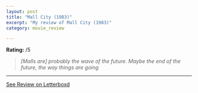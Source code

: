 ```yaml
---
layout: post
title: "Mall City (1983)"
excerpt: "My review of Mall City (1983)"
category: movie_review

---
```


**Rating:** /5

<blockquote><i>[Malls are] probably the wave of the future. Maybe the end of the future, the way things are going</i></blockquote>

<hr>

[See Review on Letterboxd](https://boxd.it/4qLK5L)
